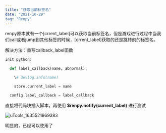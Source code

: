 ```yaml
---
title: "获取当前标签名"
date: "2021-10-29"
tag: "Renpy"
---
```


renpy原本就有一个[crrent_label]可以获取当前标签名，但是游戏进行过程中当我们call或者jump到其他标签的时候，[crrent_label]获取的还是跳转前的标签名。

解决方法：重写callback_label函数

```python
init python:

  def label_callback(name, abnormal):

​    \# devlog.info(name)

​    store.current_label = name

  config.label_callback = label_callback
```

直接将代码块插入脚本，再使用  **$renpy.notify(current_label)** 进行测试

![uTools_1635521969383](https://cdn.jsdelivr.net/gh/Zhuxb-Clouds/PicDepot/img/202212091144728.png)

明显的，已经可以使用了